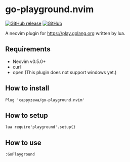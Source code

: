 # go-playground.nvim

[![GitHub release](https://img.shields.io/github/release/cappyzawa/go-playground.nvim.svg)](https://github.com/cappyzawa/go-playground.nvim/releases)
[![GitHub](https://img.shields.io/github/license/cappyzawa/go-playground.nvim.svg)](./LICENSE)

A neovim plugin for https://play.golang.org written by lua.

## Requirements

* Neovim v0.5.0+
* curl
* open (This plugin does not support windows yet.)

## How to install

```vim
Plug 'cappyzawa/go-playground.nvim'
```

## How to setup

```vim
lua require'playground'.setup{}
```

## How to use

```
:GoPlayground
```
